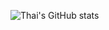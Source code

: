 ![Thai's GitHub stats](https://github-readme-stats.vercel.app/api?username=thai-d-v&show_icons=true&theme=transparent&hide=stars&show=prs_merged,prs_merged_percentage)
